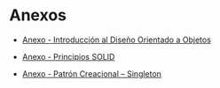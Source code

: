 # Anexos

* [Anexo - Introducción al Diseño Orientado a Objetos](introduccion.md)

* [Anexo - Principios SOLID](solid.md)

* [Anexo - Patrón Creacional – Singleton](PatronDeDisenoCreacional.md)

